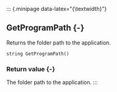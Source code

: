::: {.minipage data-latex="{\textwidth}"}
## GetProgramPath {-}

Returns the folder path to the application.

```{sql}
string GetProgramPath() 
```

### Return value {-}

The folder path to the application.
:::
